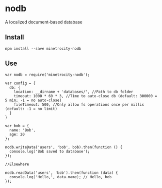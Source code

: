 # nodb
A localized document-based database

## Install
`npm install --save minetrocity-nodb`

## Use
```
var nodb = require('minetrocity-nodb');

var config = {
  db: {
    location: __dirname + 'databases/', //Path to db folder
    timeout: 1000 * 60 * 3, //Time to auto-close db (default: 300000 = 5 min; -1 = no auto-close)
    fileTimeout: 500, //Only allow fs operations once per millis (default: -1 = no limit)
  }
}

var bob = {
  name: 'Bob',
  age: 20
};

nodb.writeData('users', 'bob', bob).then(function () {
  console.log('Bob saved to database');
});

//Elsewhere

nodb.readData('users', 'bob').then(function (data) {
  console.log('Hello,', data.name); // Hello, bob
});
```
